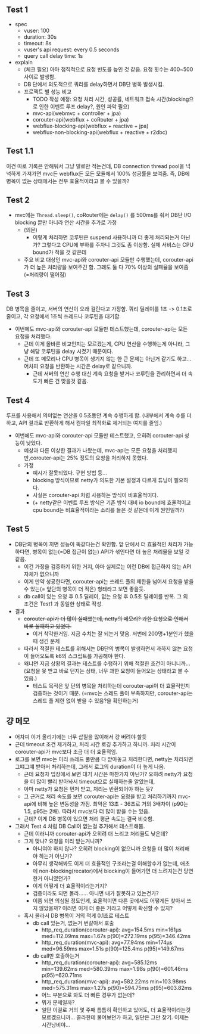 ## Test 1
- spec
    - vuser: 100
    - duration: 30s
    - timeout: 8s
    - vuser's api request: every 0.5 seconds
    - query call delay time: 1s
- explain
    - (체크 필요) 아마 점직적으로 요청 빈도를 높인 것 같음. 요청 횟수는 400~500 사이로 발생함.
    - DB 단에서 의도적으로 쿼리를 delay하면서 DB단 병목 발생시킴.
    - 프로젝트 별 성능 비교 
      - TODO 작성 예정: 요청 처리 시간, 성공률, 네트워크 접속 시간(blocking으로 인한 이벤트 루프 delay?, 원인 파악 필요) 
      - mvc-api(webmvc + controller + jpa)
      - corouter-api(webflux + coRouter + jpa)
      - webflux-blocking-api(webflux + reactive + jpa)
      - webflux-non-blocking-api(webflux + reactive + r2dbc)

## Test 1.1

이건 따로 기록은 안해둬서 그냥 말로만 적는건데, DB connection thread pool을 넉넉하게 가져가면 mvc든 webflux든 모든 모듈에서 100% 성공률을 보여줌.
즉, DB에 병목이 없는 상태에서는 전부 효율적이라고 볼 수 있을까?

## Test 2

- mvc에는 `Thread.sleep()`, coRouter에는 `delay()` 를 500ms를 줘서 DB단 I/O blocking 뿐만 아니라 연산 시간을 추가로 가정
  - (의문) 
    - 이렇게 처리하면 코루틴은 suspend 사용하니까 더 좋게 처리되는거 아닌가? 그렇다고 CPU에 부하를 주자니 그것도 좀 이상함. 실제 서비스는 CPU bound가 적을 것 같은데
  - 주요 비교 대상인 mvc-api와 corouter-api 모듈만 수행했는데, corouter-api가 더 높은 처리량을 보여주긴 함. 그래도 둘 다 70% 이상의 실패율을 보여줌(=처리량이 떨어짐)

## Test 3

DB 병목을 줄이고, 서버의 연산이 오래 걸린다고 가정함. 쿼리 딜레이를 1초 -> 0.1초로 줄이고, 각 요청에서 1초씩 쓰레드나 코루틴을 대기함.

- 이번에도 mvc-api와 corouter-api 모듈만 테스트했는데, corouter-api는 모든 요청을 처리했다.
  - 근데 이게 올바른 비교인지는 모르겠는게, CPU 연산을 수행하는게 아니라, 그냥 해당 코루틴을 delay 시켰기 때문이다.
  - 근데 또 메모리나 CPU 병목이 생기지 않는 한 큰 문제는 아닌거 같기도 하고... 어차피 요청을 반환하는 시간은 delay로 같으니까.
    - 근데 서버의 연산 수행 대신 계속 요청을 받거나 코루틴을 관리하면서 더 속도가 빠른 건 맞을것 같음.

## Test 4

루프를 사용해서 의미없는 연산을 0.5초동안 계속 수행하게 함. (내부에서 계속 수를 더하고, API 결과로 반환하게 해서 컴파일 최적화로 제거되는 여지를 줄임.)

- 이번에도 mvc-api와 corouter-api 모듈만 테스트했고, 오히려 corouter-api 성능이 낮았다.
  - 예상과 다른 이상한 결과가 나왔는데, mvc-api는 모든 요청을 처리했지만,corouter-api는 25% 정도의 요청을 처리하지 못했다.
  - 가정
    - 예시가 잘못되었다. 구현 방법 등...
    - blocking 방식이므로 netty가 의도한 기본 설정과 다르게 튜닝이 필요하다.
    - 사실은 corouter-api 처럼 사용하는 방식이 비효율적이다.
    - (+ netty같은 이벤트 루프 방식은 기존 방식 대비 io bound에 효율적이고 cpu bound는 비효율적이라는 소리를 들은 것 같은데 이게 원인일까?)

## Test 5

- DB단의 병목이 끼면 성능이 똑같다는건 확인함. 앞 단에서 더 효율적인 처리가 가능하다면, 병목이 없는(=DB 접근이 없는) API가 섞인다면 더 높은 처리율을 보일 것 같음.
  - 이건 가정을 검증하기 위한 거지, 아마 실제로는 이런 DB에 접근하지 않는 API 자체가 없으니까 
  - 이게 만약 성공한다면, corouter-api는 쓰레드 풀의 제한을 넘어서 요청을 받을 수 있는(= 앞단의 병목이 더 적은) 형태라고 보면 좋을듯.
  - db call이 있는 요청 후 0.5 딜레이, 없는 요청 후 0.5초 딜레이를 반복. 그 외 조건은 Test1 과 동일한 상태로 작성.
- 결과
  - ~~corouter-api가 더 많이 실패했는데, netty의 메모리? 과한 요청으로 인해서 바로 실패하고 있었다.~~
    - 이거 착각한거임. 지금 수치는 잘 되는거 맞음. 저번에 200명+1분인가 했을 때 생긴 문제 
  - 따라서 적절한 테스트를 위해서는 DB단의 병목이 발생하면서 과하지 않는 요청이 들어오도록 k6의 스크립트를 가공해야 한다.
  - 왜냐면 지금 상황의 결과는 테스트를 수행하기 위해 적절한 조건이 아니니까... (요청을 못 받고 바로 던지는 상태, 너무 과한 요청이 들어오는 상태라고 볼 수 있음.)
    - 테스트 목적은 앞 단의 병목을 처리하는데 corouter-api이 더 효율적인지 검증하는 것이기 때문. (=mvc는 스레드 풀이 부족하지만, corouter-api는 스레드 풀 제한 없이 받을 수 있음?을 확인하는거)

## 걍 메모

- 어차피 이거 올리기에는 너무 삽질을 많이해서 걍 버려야 할듯
- 근데 timeout 조건 제거하고, 처리 시간 로깅 추가하고 하니까. 처리 시간이 corouter-api가 mvc보다 조금 더 더 효율적임.
- 로그를 보면 mvc는 미리 쓰레드 풀만큼 다 받아놓고 처리한다면, netty는 처리되면 그떄그떄 받아서 처리하는데, 그래서 로그의 duration이 더 높게 나옴.
  - 근데 요청자 입장에서 보면 대기 시간은 마찬가지 아닌가? 오히려 netty가 요청을 더 많이 빨리 받아놔서 timeout으로 실패하는줄 알았는데,
  - 아마 netty가 요청은 먼저 받고, 처리는 반환되어야 하는 듯?
  - 그 근거로 처리 속도를 보면 corouter-api는 요청을 받고 처리하기까지 mvc-api에 비해 높은 변동성을 가짐. 최악은 13초 - 36초로 거의 3배차이 (p90는 1.5, p95는 2배). 따라서 mvc보다 더 많이 받을 수는 있음.
  - 근데? 이게 DB 병목이 있으면 처리 평균 속도는 결국 비슷함. 
- 그래서 Test 4 처럼 DB Call이 없는걸 추가해서 테스트해봄.
  - 근데 이러니까 corouter-api가 오히려 더 느리고 처리율도 낮은데?
  - 그게 맞나? 요청을 미리 받는거니까? 
    - 아니여야 하지 않나? 오히려 blocking이 없으니까 요청을 더 많이 처리해야 하는거 아닌가?
    - 아무리 생각해봐도 이게 더 효율적인 구조라는걸 이해할수가 없는데, 애초에 non-blocking(recator)에서 blocking이 들어가면 더 느려지는건 당연한거 아니였던가?
    - 이게 어떻게 더 효율적이라는거지?
    - 검증이라도 되면 몰라...... 아니면 내가 잘못하고 있는건가?
    - 이쯤 되면 의심될 정도인게, 효율적이면 다른 곳에서도 어떻게든 찾아서 쓰지 않았을까? 이러면 이게 더 좋은 거라고 어떻게 확신할 수 있지?
  - 혹시 몰라서 DB 병목이 거의 적게 0.1초로 테스트
    - db call 있는거, 없는거 번갈아서 호출
      - http_req_duration(corouter-api): avg=154.5ms  min=161µs med=112.09ms max=1.67s   p(90)=272.19ms p(95)=346.42ms
      - http_req_duration(mvc-api): avg=77.94ms  min=174µs med=96.59ms max=1.51s   p(90)=125.4ms  p(95)=149.67ms
    - db call만 호출하는거
      - http_req_duration(corouter-api): avg=585.12ms min=139.62ms med=580.39ms max=1.98s   p(90)=601.46ms p(95)=620.71ms 
      - http_req_duration(mvc-api): avg=582.22ms min=103.98ms med=575.31ms max=1.27s   p(90)=594.75ms p(95)=603.82ms
      - 어느 부분으로 봐도 더 빠른 경우가 없는데?
      - 뭐가 문제일까?
      - 일단 이걸로 거의 몇 주째 틈틈히 확인하고 있어도, 더 효율적이라는것 모르겠으니까... 콜라한테 물어보던가 하고, 일단은 그만 찾기. 이제는 시간낭비야...
